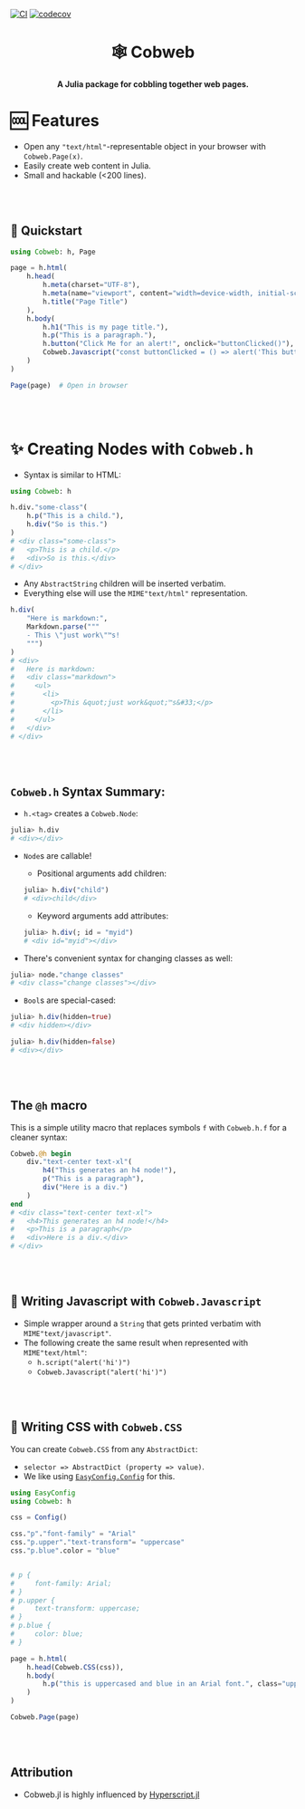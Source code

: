 [![CI](https://github.com/joshday/Cobweb.jl/actions/workflows/CI.yml/badge.svg)](https://github.com/joshday/Cobweb.jl/actions/workflows/CI.yml)
[![codecov](https://codecov.io/gh/joshday/Cobweb.jl/branch/main/graph/badge.svg?token=yrcRI2ZETk)](https://codecov.io/gh/joshday/Cobweb.jl)

<h1 align="center">🕸️ Cobweb</h1>

<h4 align="center">A Julia package for <b>cob</b>bling together <b>web</b> pages.</h4>

# 🆒 Features

- Open any `"text/html"`-representable object in your browser with `Cobweb.Page(x)`.
- Easily create web content in Julia.
- Small and hackable (<200 lines).

<br><br>

## 🏃 Quickstart

```julia
using Cobweb: h, Page

page = h.html(
    h.head(
        h.meta(charset="UTF-8"),
        h.meta(name="viewport", content="width=device-width, initial-scale=1.0"),
        h.title("Page Title")
    ),
    h.body(
        h.h1("This is my page title."),
        h.p("This is a paragraph."),
        h.button("Click Me for an alert!", onclick="buttonClicked()"),
        Cobweb.Javascript("const buttonClicked = () => alert('This button was clicked!')"),
    )
)

Page(page)  # Open in browser
```

<br>
<br>

# ✨ Creating Nodes with `Cobweb.h`

- Syntax is similar to HTML:

```julia
using Cobweb: h

h.div."some-class"(
    h.p("This is a child."),
    h.div("So is this.")
)
# <div class="some-class">
#   <p>This is a child.</p>
#   <div>So is this.</div>
# </div>
```

- Any `AbstractString` children will be inserted verbatim.
- Everything else will use the `MIME"text/html"` representation.

```julia
h.div(
    "Here is markdown:",
    Markdown.parse("""
    - This \"just work\"™s!
    """)
)
# <div>
#   Here is markdown:
#   <div class="markdown">
#     <ul>
#       <li>
#         <p>This &quot;just work&quot;™s&#33;</p>
#       </li>
#     </ul>
#   </div>
# </div>
```


<br>
<br>

## `Cobweb.h` Syntax Summary:

- `h.<tag>` creates a `Cobweb.Node`:

```julia
julia> h.div
# <div></div>
```

- `Node`s are callable!
    - Positional arguments add children:
    ```julia
    julia> h.div("child")
    # <div>child</div>
    ```
    - Keyword arguments add attributes:
    ```julia
    julia> h.div(; id = "myid")
    # <div id="myid"></div>
    ```

- There's convenient syntax for changing classes as well:
```julia
julia> node."change classes"
# <div class="change classes"></div>
```


- `Bool`s are special-cased:

```julia
julia> h.div(hidden=true)
# <div hidden></div>

julia> h.div(hidden=false)
# <div></div>
```

<br>
<br>

## The `@h` macro

This is a simple utility macro that replaces symbols `f` with `Cobweb.h.f` for a cleaner syntax:

```julia
Cobweb.@h begin
    div."text-center text-xl"(
        h4("This generates an h4 node!"),
        p("This is a paragraph"),
        div("Here is a div.")
    )
end
# <div class="text-center text-xl">
#   <h4>This generates an h4 node!</h4>
#   <p>This is a paragraph</p>
#   <div>Here is a div.</div>
# </div>
```


<br>
<br>


## 📄 Writing Javascript with `Cobweb.Javascript`

- Simple wrapper around a `String` that gets printed verbatim with `MIME"text/javascript"`.
- The following create the same result when represented with `MIME"text/html"`:
    - `h.script("alert('hi')")`
    - `Cobweb.Javascript("alert('hi')")`

<br>
<br>

## 📄 Writing CSS with `Cobweb.CSS`

You can create `Cobweb.CSS` from any `AbstractDict`:
- `selector => AbstractDict (property => value)`.
- We like using [`EasyConfig.Config`](https://github.com/joshday/EasyConfig.jl) for this.

```julia
using EasyConfig
using Cobweb: h

css = Config()

css."p"."font-family" = "Arial"
css."p.upper"."text-transform"= "uppercase"
css."p.blue".color = "blue"


# p {
#     font-family: Arial;
# }
# p.upper {
#     text-transform: uppercase;
# }
# p.blue {
#     color: blue;
# }

page = h.html(
    h.head(Cobweb.CSS(css)),
    h.body(
        h.p("this is uppercased and blue in an Arial font.", class="upper blue")
    )
)

Cobweb.Page(page)
```


<br>
<br>



## Attribution

- Cobweb.jl is highly influenced by [Hyperscript.jl](https://github.com/JuliaWeb/Hyperscript.jl)
